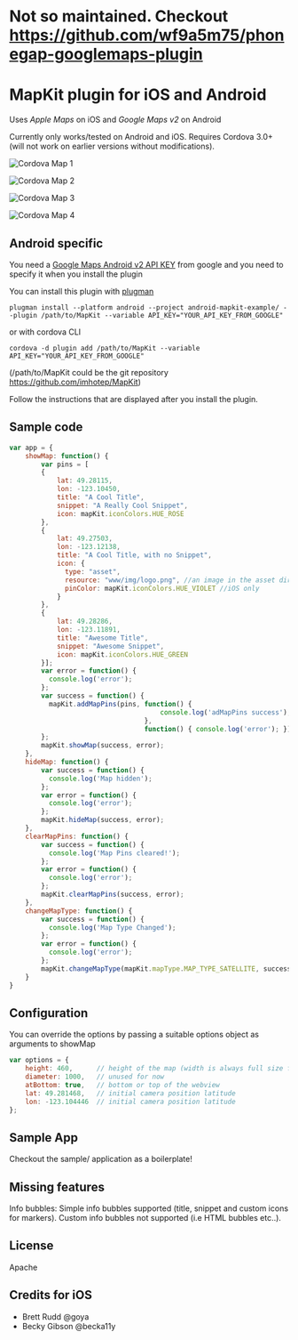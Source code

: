 Not so maintained. Checkout https://github.com/wf9a5m75/phonegap-googlemaps-plugin
==================================================================================

MapKit plugin for iOS and Android
=================================

Uses *Apple Maps* on iOS and *Google Maps v2* on Android

Currently only works/tested on Android and iOS. Requires Cordova 3.0+ (will not work on earlier versions without modifications).

![Cordova Map 1](http://i.imgur.com/Mf6oeXal.png)

![Cordova Map 2](http://i.imgur.com/XaaBGeGl.png)

![Cordova Map 3](http://i.imgur.com/3IoDj0Rl.png)

![Cordova Map 4](http://i.imgur.com/Bfzik6Ml.png)


Android specific
----------------

You need a [Google Maps Android v2 API KEY](https://code.google.com/apis/console/) from google and you need to specify it when you install the plugin

You can install this plugin with [plugman](https://npmjs.org/package/plugman)

    plugman install --platform android --project android-mapkit-example/ --plugin /path/to/MapKit --variable API_KEY="YOUR_API_KEY_FROM_GOOGLE"

or with cordova CLI

    cordova -d plugin add /path/to/MapKit --variable API_KEY="YOUR_API_KEY_FROM_GOOGLE"
	
(/path/to/MapKit could be the git repository https://github.com/imhotep/MapKit)

Follow the instructions that are displayed after you install the plugin.


Sample code
-----------

```js
var app = {
    showMap: function() {
        var pins = [
        {
            lat: 49.28115,
            lon: -123.10450,
            title: "A Cool Title",
            snippet: "A Really Cool Snippet",
            icon: mapKit.iconColors.HUE_ROSE
        },
        {
            lat: 49.27503,
            lon: -123.12138,
            title: "A Cool Title, with no Snippet",
            icon: {
              type: "asset",
              resource: "www/img/logo.png", //an image in the asset directory
              pinColor: mapKit.iconColors.HUE_VIOLET //iOS only
            }
        },
        {
            lat: 49.28286,
            lon: -123.11891,
            title: "Awesome Title",
            snippet: "Awesome Snippet",
            icon: mapKit.iconColors.HUE_GREEN
        }];
        var error = function() {
          console.log('error');
        };
        var success = function() {
          mapKit.addMapPins(pins, function() {
                                      console.log('adMapPins success');
                                  },
                                  function() { console.log('error'); });
        };
        mapKit.showMap(success, error);
    },
    hideMap: function() {
        var success = function() {
          console.log('Map hidden');
        };
        var error = function() {
          console.log('error');
        };
        mapKit.hideMap(success, error);
    },
    clearMapPins: function() {
        var success = function() {
          console.log('Map Pins cleared!');
        };
        var error = function() {
          console.log('error');
        };
        mapKit.clearMapPins(success, error);
    },
    changeMapType: function() {
        var success = function() {
          console.log('Map Type Changed');
        };
        var error = function() {
          console.log('error');
        };
        mapKit.changeMapType(mapKit.mapType.MAP_TYPE_SATELLITE, success, error);
    }
}
```


Configuration
-------------

You can override the options by passing a suitable options object as arguments to showMap

```js
var options = {
    height: 460,      // height of the map (width is always full size for now)
    diameter: 1000,   // unused for now
    atBottom: true,   // bottom or top of the webview
    lat: 49.281468,   // initial camera position latitude
    lon: -123.104446  // initial camera position latitude
};
```

Sample App
----------

Checkout the sample/ application as a boilerplate!

Missing features
----------------

Info bubbles: Simple info bubbles supported (title, snippet and custom icons for markers). Custom info bubbles not supported (i.e HTML bubbles etc..).

License
-------

Apache


Credits for iOS
---------------
- Brett Rudd @goya
- Becky Gibson @becka11y
